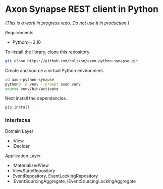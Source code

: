 # Axon Synapse REST client in Python

_(This is a work in progress repo. Do not use it in production.)_


Requirements 

- Python>=3.10

To install the library, clone this repository.

```sh
git clone https://github.com/holixon/axon-python-synapse.git
```

Create and source a virtual Python environment.

```sh
cd axon-python-synapse
python3 -m venv --prompt axon venv
source venv/bin/activate
```

Next install the dependencies.

```sh
pip install .
```

### Interfaces

Domain Layer

- IView
- IDecider

Application Layer

- IMaterializedView
- ViewStateRepository
- EventRepository, EventLockingRepository
- IEventSourcingAggregate, IEventSourcingLockingAggregate

